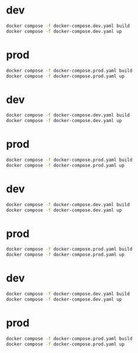 # dev

```bash
docker compose -f docker-compose.dev.yaml build
docker compose -f docker-compose.dev.yaml up
```

# prod

```bash
docker compose -f docker-compose.prod.yaml build
docker compose -f docker-compose.prod.yaml up
```
# dev

```bash
docker compose -f docker-compose.dev.yaml build
docker compose -f docker-compose.dev.yaml up
```

# prod

```bash
docker compose -f docker-compose.prod.yaml build
docker compose -f docker-compose.prod.yaml up
```
# dev

```bash
docker compose -f docker-compose.dev.yaml build
docker compose -f docker-compose.dev.yaml up
```

# prod

```bash
docker compose -f docker-compose.prod.yaml build
docker compose -f docker-compose.prod.yaml up
```
# dev

```bash
docker compose -f docker-compose.dev.yaml build
docker compose -f docker-compose.dev.yaml up
```

# prod

```bash
docker compose -f docker-compose.prod.yaml build
docker compose -f docker-compose.prod.yaml up
```
